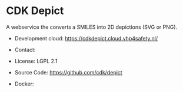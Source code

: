 # CDK Depict

A webservice the converts a SMILES into 2D depictions (SVG or PNG).

* Development cloud: https://cdkdepict.cloud.vhp4safety.nl/
* Contact:

* License: LGPL 2.1
* Source Code: https://github.com/cdk/depict
* Docker: 

<script>
</script>
